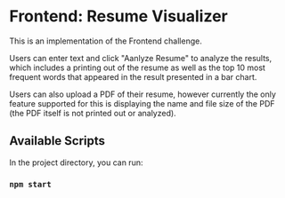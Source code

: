 # Frontend: Resume Visualizer

This is an implementation of the Frontend challenge.

Users can enter text and click "Aanlyze Resume" to analyze the results, which includes a printing out of the resume as well as the top 10 most frequent words that appeared in the result presented in a bar chart.

Users can also upload a PDF of their resume, however currently the only feature supported for this is displaying the name and file size of the PDF (the PDF itself is not printed out or analyzed).

## Available Scripts

In the project directory, you can run:

### `npm start`
